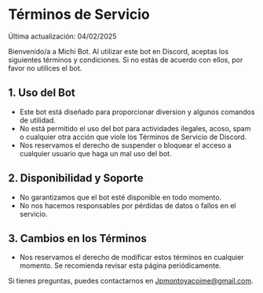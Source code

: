 # Términos de Servicio

Última actualización: 04/02/2025

Bienvenido/a a Michi Bot. Al utilizar este bot en Discord, aceptas los siguientes términos y condiciones. Si no estás de acuerdo con ellos, por favor no utilices el bot.

## 1. Uso del Bot
- Este bot está diseñado para proporcionar diversion y algunos comandos de utilidad.
- No está permitido el uso del bot para actividades ilegales, acoso, spam o cualquier otra acción que viole los Términos de Servicio de Discord.
- Nos reservamos el derecho de suspender o bloquear el acceso a cualquier usuario que haga un mal uso del bot.

## 2. Disponibilidad y Soporte
- No garantizamos que el bot esté disponible en todo momento.
- No nos hacemos responsables por pérdidas de datos o fallos en el servicio.

## 3. Cambios en los Términos
- Nos reservamos el derecho de modificar estos términos en cualquier momento. Se recomienda revisar esta página periódicamente.

Si tienes preguntas, puedes contactarnos en Jpmontoyacoime@gmail.com.


